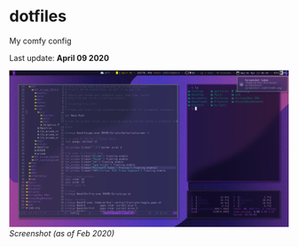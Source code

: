 # dotfiles
My comfy config

Last update: **April 09 2020**

![screenshot](https://github.com/arthurmassanes/dotfiles/blob/master/screenshots/screenshot-1585734405.png)
_Screenshot (as of Feb 2020)_
